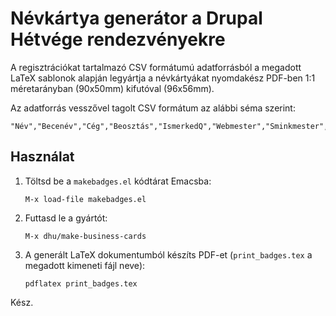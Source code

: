 # Névkártya generátor a Drupal Hétvége rendezvényekre

A regisztrációkat tartalmazó CSV formátumú adatforrásból a megadott LaTeX sablonok alapján 
legyártja a névkártyákat nyomdakész PDF-ben 1:1 méretarányban (90x50mm) kifutóval (96x56mm).

Az adatforrás vesszővel tagolt CSV formátum az alábbi séma szerint:

    "Név","Becenév","Cég","Beosztás","IsmerkedQ","Webmester","Sminkmester","Programozó"

## Használat

  1. Töltsd be a `makebadges.el` kódtárat Emacsba:

     `M-x load-file makebadges.el`

  2. Futtasd le a gyártót:

     `M-x dhu/make-business-cards`

  3. A generált LaTeX dokumentumból készíts PDF-et (`print_badges.tex` a megadott kimeneti fájl neve):

     `pdflatex print_badges.tex`

Kész.
